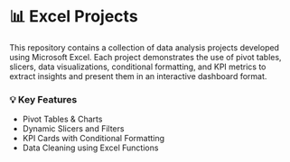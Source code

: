 # 📊 Excel Projects

This repository contains a collection of data analysis projects developed using Microsoft Excel. Each project demonstrates the use of pivot tables, slicers, data visualizations, conditional formatting, and KPI metrics to extract insights and present them in an interactive dashboard format.

### 💡 Key Features
- Pivot Tables & Charts
- Dynamic Slicers and Filters
- KPI Cards with Conditional Formatting
- Data Cleaning using Excel Functions

